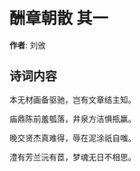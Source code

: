 # 酬章朝散  其一

**作者**: 刘攽

## 诗词内容

本无材画备驱驰，岂有文章结主知。

庙鼎陈前羞瓠落，井泉方洁惧瓶羸。

晚交贤杰真难得，辱在泥涂祇自嗤。

澧有芳兰沅有茝，梦魂无日不相思。

